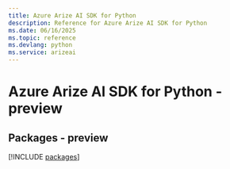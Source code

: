 ```yaml
---
title: Azure Arize AI SDK for Python
description: Reference for Azure Arize AI SDK for Python
ms.date: 06/16/2025
ms.topic: reference
ms.devlang: python
ms.service: arizeai
---
```

# Azure Arize AI SDK for Python - preview
## Packages - preview
[!INCLUDE [packages](arize-ai-index.md)]